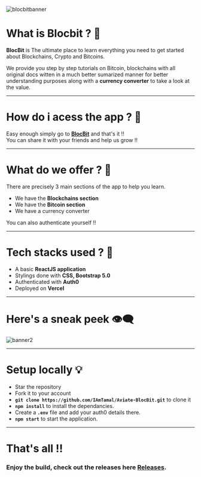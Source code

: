 ![blocbitbanner](https://user-images.githubusercontent.com/72851613/168325311-f3c03c6e-5b1c-4bdc-aff5-b0d84beb3d12.png)


# What is Blocbit ? 🚄

**BlocBit** is The ultimate place to learn everything you need to get started about Blockchains, Crypto and Bitcoins.

We provide you step by step tutorials on Bitcoin, blockchains with all original docs witten in a much better sumarized manner for better understanding purposes along with a **currency converter** to take a look at the value.

---

# How do i acess the app ? 🎡

Easy enough simply go to **[BlocBit](https://blocbit.vercel.app/)** and that's it !! <br/>
You can share it with your friends and help us grow !!

--- 

# What do we offer ? 🐙

There are precisely 3 main sections of the app to help you learn.
- We have the **Blockchains section**
- We have the **Bitcoin section**
- We have a currency converter

You can also authenticate yourself !! 

---

# Tech stacks used ? 💮

- A basic **ReactJS application**
- Stylings done with **CSS, Bootstrap 5.0**
- Authenticated with **Auth0**
- Deployed on **Vercel**

---

# Here's a sneak peek 👁‍🗨

![banner2](https://user-images.githubusercontent.com/72851613/168327852-0bf400d2-b1e7-400c-87c7-a37ee7025594.png)

---

# Setup locally 💡

- Star the repository
- Fork it to your account
- **`git clone https://github.com/IAmTamal/Aviate-BlocBit.git`** to clone it
- **`npm install`** to install the dependancies.
- Create a **`.env`** file and add your auth0 details there.
- **`npm start`** to start the application.

---

# That's all !! 

### Enjoy the build, check out the releases here [Releases](https://github.com/IAmTamal/Aviate-BlocBit/releases).
